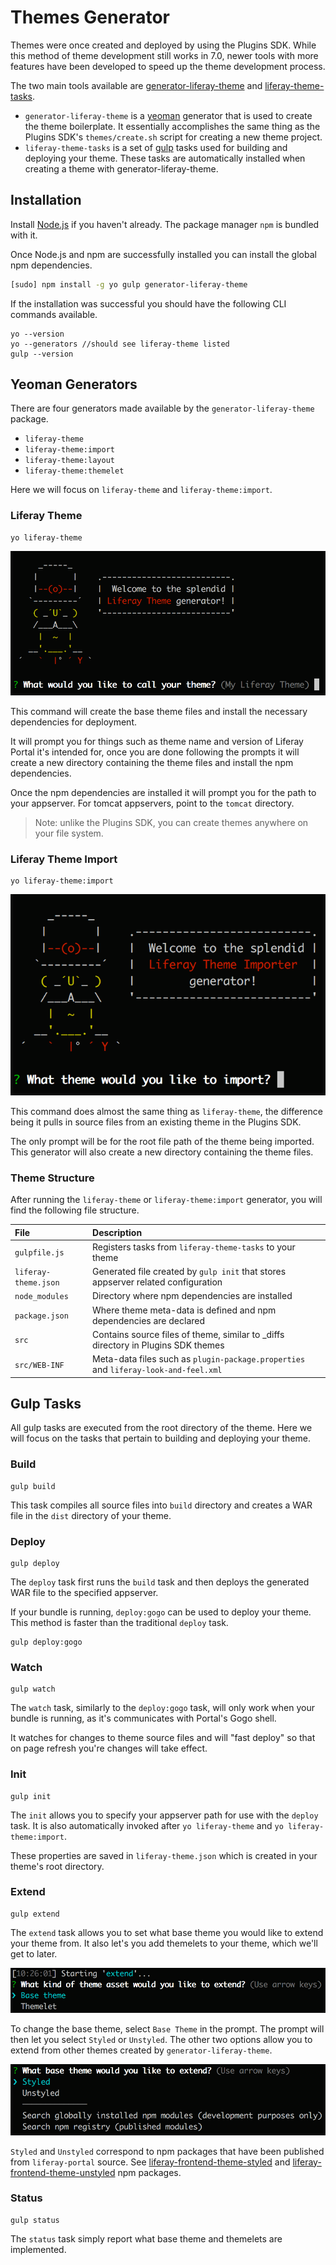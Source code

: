 # Themes Generator

Themes were once created and deployed by using the Plugins SDK. While this method of theme development still works in 7.0, newer tools with more features have been developed to speed up the theme development process.

The two main tools available are [generator-liferay-theme](https://github.com/liferay/generator-liferay-theme) and [liferay-theme-tasks](https://github.com/liferay/liferay-theme-tasks).

- `generator-liferay-theme` is a [yeoman](http://yeoman.io/) generator that is used to create the theme boilerplate. It essentially accomplishes the same thing as the Plugins SDK's `themes/create.sh` script for creating a new theme project.
- `liferay-theme-tasks` is a set of [gulp](http://gulpjs.com/) tasks used for building and deploying your theme. These tasks are automatically installed when creating a theme with generator-liferay-theme.

## Installation

Install [Node.js](https://nodejs.org/en/) if you haven't already. The package manager `npm` is bundled with it.

Once Node.js and npm are successfully installed you can install the global npm dependencies.

```bash
[sudo] npm install -g yo gulp generator-liferay-theme
```

If the installation was successful you should have the following CLI commands available.

```
yo --version
yo --generators //should see liferay-theme listed
gulp --version
```

## Yeoman Generators

There are four generators made available by the `generator-liferay-theme` package.

- `liferay-theme`
- `liferay-theme:import`
- `liferay-theme:layout`
- `liferay-theme:themelet`

Here we will focus on `liferay-theme` and `liferay-theme:import`.

### Liferay Theme

```
yo liferay-theme
```

![yo liferay-theme](images/01-themes-generator_liferay-theme.png)

This command will create the base theme files and install the necessary dependencies for deployment.

It will prompt you for things such as theme name and version of Liferay Portal it's intended for, once you are done following the prompts it will create a new directory containing the theme files and install the npm dependencies.

Once the npm dependencies are installed it will prompt you for the path to your appserver. For tomcat appservers, point to the `tomcat` directory.

> Note: unlike the Plugins SDK, you can create themes anywhere on your file system.

### Liferay Theme Import

```
yo liferay-theme:import
```

![yo liferay-theme](images/01-themes-generator_liferay-theme-import.png)

This command does almost the same thing as `liferay-theme`, the difference being it pulls in source files from an existing theme in the Plugins SDK.

The only prompt will be for the root file path of the theme being imported. This generator will also create a new directory containing the theme files.

### Theme Structure

After running the `liferay-theme` or `liferay-theme:import` generator, you will find the following file structure.

File                     | Description
:----------------------- | :---------------------------------------------------------
``gulpfile.js``          | Registers tasks from `liferay-theme-tasks` to your theme
``liferay-theme.json``   | Generated file created by `gulp init` that stores appserver related configuration
``node_modules``         | Directory where npm dependencies are installed
``package.json``         | Where theme meta-data is defined and npm dependencies are declared
``src``                  | Contains source files of theme, similar to _diffs directory in Plugins SDK themes
``src/WEB-INF``          | Meta-data files such as `plugin-package.properties` and `liferay-look-and-feel.xml`

## Gulp Tasks

All gulp tasks are executed from the root directory of the theme. Here we will focus on the tasks that pertain to building and deploying your theme.

### Build

```
gulp build
```

This task compiles all source files into `build` directory and creates a WAR file in the `dist` directory of your theme.

### Deploy

```
gulp deploy
```

The `deploy` task first runs the `build` task and then deploys the generated WAR file to the specified appserver.

If your bundle is running, `deploy:gogo` can be used to deploy your theme. This method is faster than the traditional `deploy` task.

```
gulp deploy:gogo
```

### Watch

```
gulp watch
```

The `watch` task, similarly to the `deploy:gogo` task, will only work when your bundle is running, as it's communicates with Portal's Gogo shell.

It watches for changes to theme source files and will "fast deploy" so that on page refresh you're changes will take effect.

### Init

```
gulp init
```

The `init` allows you to specify your appserver path for use with the `deploy` task. It is also automatically invoked after `yo liferay-theme` and `yo liferay-theme:import`.

These properties are saved in `liferay-theme.json` which is created in your theme's root directory.

### Extend

```
gulp extend
```

The `extend` task allows you to set what base theme you would like to extend your theme from. It also let's you add themelets to your theme, which we'll get to later.

![gulp extend](images/01-themes-generator_gulp-extend.png)

To change the base theme, select `Base Theme` in the prompt. The prompt will then let you select `Styled` or `Unstyled`. The other two options allow you to extend from other themes created by `generator-liferay-theme`.

![gulp extend](images/01-themes-generator_gulp-extend-base-theme.png)

`Styled` and `Unstyled` correspond to npm packages that have been published from `liferay-portal` source. See [liferay-frontend-theme-styled](https://www.npmjs.com/package/liferay-frontend-theme-styled) and [liferay-frontend-theme-unstyled](https://www.npmjs.com/package/liferay-frontend-theme-unstyled) npm packages.

### Status

```
gulp status
```

The `status` task simply report what base theme and themelets are implemented.
